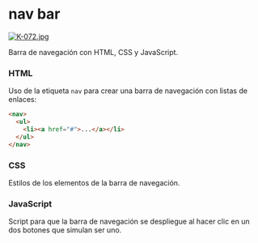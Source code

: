 # nav bar

[![K-072.jpg](https://i.postimg.cc/grF7Y7hH/K-072.jpg)](https://postimg.cc/m1jjj88P)

Barra de navegación con HTML, CSS y JavaScript.

### HTML
Uso de la etiqueta `nav` para crear una barra de navegación con listas de enlaces:

```html
<nav>
  <ul>
    <li><a href="#">...</a></li>
  </ul>
</nav>
```

### CSS
Estilos de los elementos de la barra de navegación.

### JavaScript
Script para que la barra de navegación se despliegue al hacer clic en un dos botones que simulan ser uno.